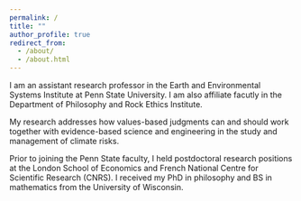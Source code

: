 ```yaml
---
permalink: /
title: ""
author_profile: true
redirect_from: 
  - /about/
  - /about.html
---
```


I am an assistant research professor in the Earth and Environmental Systems Institute at Penn State University. I am also affiliate facutly in the Department of Philosophy and Rock Ethics Institute. 

My research addresses how values-based judgments can and should work together with evidence-based science and engineering in the study and management of climate risks.

Prior to joining the Penn State faculty, I held postdoctoral research positions at the London School of Economics and French National Centre for Scientific Research (CNRS). I received my PhD in philosophy and BS in mathematics from the University of Wisconsin. 
